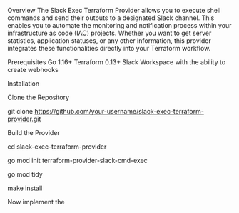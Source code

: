Overview
The Slack Exec Terraform Provider allows you to execute shell commands and send their outputs to a designated Slack channel. This enables you to automate the monitoring and notification process within your infrastructure as code (IAC) projects. Whether you want to get server statistics, application statuses, or any other information, this provider integrates these functionalities directly into your Terraform workflow.

Prerequisites
Go 1.16+
Terraform 0.13+
Slack Workspace with the ability to create webhooks

Installation

Clone the Repository

git clone https://github.com/your-username/slack-exec-terraform-provider.git

Build the Provider

cd slack-exec-terraform-provider

go mod init terraform-provider-slack-cmd-exec

go mod tidy 

make install


Now implement the 
